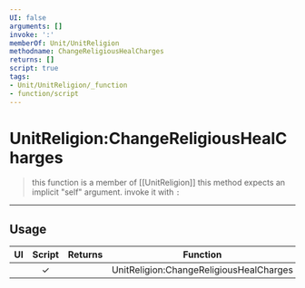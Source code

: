 ```yaml
---
UI: false
arguments: []
invoke: ':'
memberOf: Unit/UnitReligion
methodname: ChangeReligiousHealCharges
returns: []
script: true
tags:
- Unit/UnitReligion/_function
- function/script
---
```

# UnitReligion:ChangeReligiousHealCharges
> this function is a member of [[UnitReligion]]
> this method expects an implicit "self" argument. invoke it with `:`
-----
## Usage
|  UI | Script | Returns | Function | Arguments |
|:---:|:------:|-------:|:--------:|:---------|
| |✓||UnitReligion:ChangeReligiousHealCharges||
